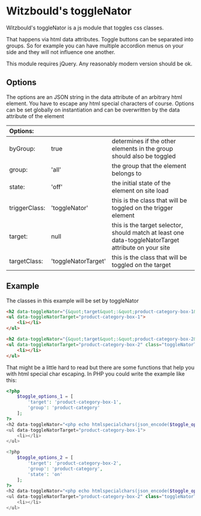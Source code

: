 # Witzbould's toggleNator

Witzbould's toggleNator is a js module that toggles css classes.

That happens via html data attributes.
Toggle buttons can be separated into groups. So for example you can have multiple accordion menus on your side and they will not influence one another.

This module requires jQuery. Any reasonably modern version should be ok.

## Options

The options are an JSON string in the data attribute of an arbitrary html element.
You have to escape any html special characters of course.
Options can be set globally on instantiation and can be overwritten by the data attribute of the element

Options:| | |
:--- | --- | ---
byGroup:    |true            |determines if the other elements in the group should also be toggled
group:      |'all'           |the group that the element belongs to
state:      |'off'           |the initial state of the element on site load
triggerClass:|'toggleNator'  |this is the class that will be toggled on the trigger element
target:     |null            |this is the target selector, should match at least one data-toggleNatorTarget attribute on your site
targetClass:      |'toggleNatorTarget'   |this is the class that will be toggled on the target

## Example

The classes in this example will be set by toggleNator

```html
<h2 data-toggleNator="{&quot;target&quot;:&quot;product-category-box-1&quot;,&quot;group&quot;:&quot;product-category&quot;}">Trigger</h2>
<ul data-toggleNatorTarget="product-category-box-1">
    <li></li>
</ul>

<h2 data-toggleNator="{&quot;target&quot;:&quot;product-category-box-2&quot;,&quot;group&quot;:&quot;product-category&quot;,&quot;state&quot;:&quot;on&quot;}" class="toggleNator">Trigger 2</h2>
<ul data-toggleNatorTarget="product-category-box-2" class="toggleNatorTarget">
    <li></li>
</ul>
```

That might be a little hard to read but there are some functions that help you with html special char escaping.
In PHP you could write the example like this:

```php
<?php
    $toggle_options_1 = [
        'target': 'product-category-box-1',
        'group': 'product-category'
    ];
?>
<h2 data-toggleNator="<php echo htmlspecialchars(json_encode($toggle_options_1), ENT_QUOTES); ?>">Trigger</h2>
<ul data-toggleNatorTarget="product-category-box-1">
    <li></li>
</ul>

<?php
    $toggle_options_2 = [
        'target': 'product-category-box-2',
        'group': 'product-category',
        'state': 'on'
    ];
?>
<h2 data-toggleNator="<php echo htmlspecialchars(json_encode($toggle_options_2), ENT_QUOTES); ?>" class="toggleNator">Trigger 2</h2>
<ul data-toggleNatorTarget="product-category-box-2" class="toggleNatorTarget">
    <li></li>
</ul>
```
